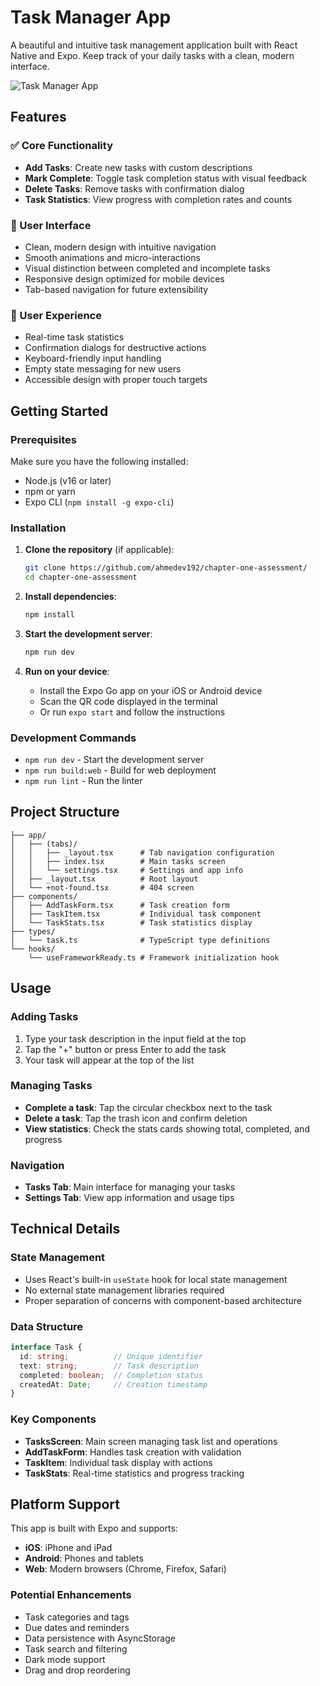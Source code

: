 # Task Manager App

A beautiful and intuitive task management application built with React Native and Expo. Keep track of your daily tasks with a clean, modern interface.

![Task Manager App](https://images.pexels.com/photos/3243/pen-calendar-to-do-checklist.jpg?auto=compress&cs=tinysrgb&w=800)

## Features

### ✅ Core Functionality
- **Add Tasks**: Create new tasks with custom descriptions
- **Mark Complete**: Toggle task completion status with visual feedback
- **Delete Tasks**: Remove tasks with confirmation dialog
- **Task Statistics**: View progress with completion rates and counts

### 🎨 User Interface
- Clean, modern design with intuitive navigation
- Smooth animations and micro-interactions
- Visual distinction between completed and incomplete tasks
- Responsive design optimized for mobile devices
- Tab-based navigation for future extensibility

### 📱 User Experience
- Real-time task statistics
- Confirmation dialogs for destructive actions
- Keyboard-friendly input handling
- Empty state messaging for new users
- Accessible design with proper touch targets

## Getting Started

### Prerequisites

Make sure you have the following installed:
- Node.js (v16 or later)
- npm or yarn
- Expo CLI (`npm install -g expo-cli`)

### Installation

1. **Clone the repository** (if applicable):
   ```bash
   git clone https://github.com/ahmedev192/chapter-one-assessment/
   cd chapter-one-assessment
   ```

2. **Install dependencies**:
   ```bash
   npm install
   ```

3. **Start the development server**:
   ```bash
   npm run dev
   ```

4. **Run on your device**:
   - Install the Expo Go app on your iOS or Android device
   - Scan the QR code displayed in the terminal
   - Or run `expo start` and follow the instructions

### Development Commands

- `npm run dev` - Start the development server
- `npm run build:web` - Build for web deployment
- `npm run lint` - Run the linter

## Project Structure

```
├── app/
│   ├── (tabs)/
│   │   ├── _layout.tsx      # Tab navigation configuration
│   │   ├── index.tsx        # Main tasks screen
│   │   └── settings.tsx     # Settings and app info
│   ├── _layout.tsx          # Root layout
│   └── +not-found.tsx       # 404 screen
├── components/
│   ├── AddTaskForm.tsx      # Task creation form
│   ├── TaskItem.tsx         # Individual task component
│   └── TaskStats.tsx        # Task statistics display
├── types/
│   └── task.ts              # TypeScript type definitions
└── hooks/
    └── useFrameworkReady.ts # Framework initialization hook
```

## Usage

### Adding Tasks
1. Type your task description in the input field at the top
2. Tap the "+" button or press Enter to add the task
3. Your task will appear at the top of the list

### Managing Tasks
- **Complete a task**: Tap the circular checkbox next to the task
- **Delete a task**: Tap the trash icon and confirm deletion
- **View statistics**: Check the stats cards showing total, completed, and progress

### Navigation
- **Tasks Tab**: Main interface for managing your tasks
- **Settings Tab**: View app information and usage tips

## Technical Details

### State Management
- Uses React's built-in `useState` hook for local state management
- No external state management libraries required
- Proper separation of concerns with component-based architecture

### Data Structure
```typescript
interface Task {
  id: string;          // Unique identifier
  text: string;        // Task description
  completed: boolean;  // Completion status
  createdAt: Date;     // Creation timestamp
}
```

### Key Components
- **TasksScreen**: Main screen managing task list and operations
- **AddTaskForm**: Handles task creation with validation
- **TaskItem**: Individual task display with actions
- **TaskStats**: Real-time statistics and progress tracking

## Platform Support

This app is built with Expo and supports:
- **iOS**: iPhone and iPad
- **Android**: Phones and tablets
- **Web**: Modern browsers (Chrome, Firefox, Safari)

### Potential Enhancements
- Task categories and tags
- Due dates and reminders
- Data persistence with AsyncStorage
- Task search and filtering
- Dark mode support
- Drag and drop reordering

